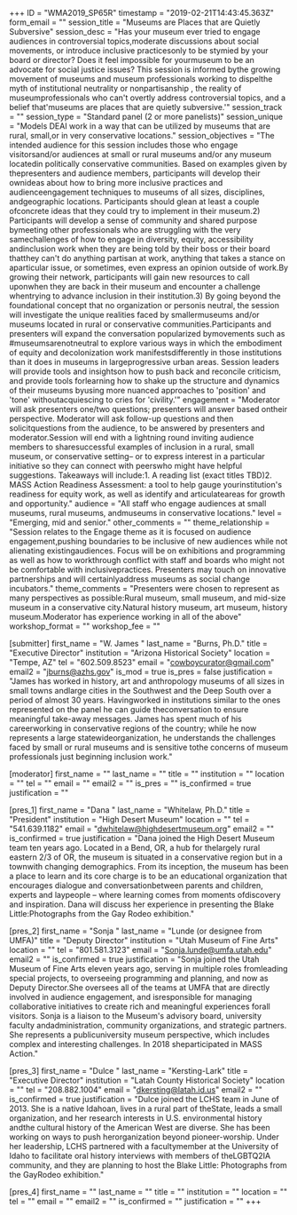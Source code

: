 +++
ID = "WMA2019_SP65R"
timestamp = "2019-02-21T14:43:45.363Z"
form_email = ""
session_title = "Museums are Places that are Quietly Subversive"
session_desc = "Has your museum ever tried to engage audiences in controversial topics,moderate discussions about social movements, or introduce inclusive practicesonly to be stymied by your board or director? Does it feel impossible for yourmuseum to be an advocate for social justice issues? This session is informed bythe growing movement of museums and museum professionals working to dispelthe myth of institutional neutrality or nonpartisanship , the reality of museumprofessionals who can't overtly address controversial topics, and a belief that'museums are places that are quietly subversive.'"
session_track = ""
session_type = "Standard panel (2 or more panelists)"
session_unique = "Models DEAI work in a way that can be utilized by museums that are rural, small,or in very conservative locations."
session_objectives = "The intended audience for this session includes those who engage visitorsand/or audiences at small or rural museums and/or any museum locatedin politically conservative communities. Based on examples given by thepresenters and audience members, participants will develop their ownideas about how to bring more inclusive practices and audienceengagement techniques to museums of all sizes, disciplines, andgeographic locations. Participants should glean at least a couple ofconcrete ideas that they could try to implement in their museum.2) Participants will develop a sense of community and shared purpose bymeeting other professionals who are struggling with the very samechallenges of how to engage in diversity, equity, accessibility andinclusion work when they are being told by their boss or their board thatthey can't do anything partisan at work, anything that takes a stance on aparticular issue, or sometimes, even express an opinion outside of work.By growing their network, participants will gain new resources to call uponwhen they are back in their museum and encounter a challenge whentrying to advance inclusion in their institution.3) By going beyond the foundational concept that no organization or personis neutral, the session will investigate the unique realities faced by smallermuseums and/or museums located in rural or conservative communities.Participants and presenters will expand the conversation popularized bymovements such as #museumsarenotneutral to explore various ways in which the embodiment of equity and decolonization work manifestsdifferently in those institutions than it does in museums in largeprogressive urban areas. Session leaders will provide tools and insightson how to push back and reconcile criticism, and provide tools forlearning how to shake up the structure and dynamics of their museums byusing more nuanced approaches to 'position' and 'tone' withoutacquiescing to cries for 'civility.'"
engagement = "Moderator will ask presenters one/two questions; presenters will answer based ontheir perspective. Moderator will ask follow-up questions and then solicitquestions from the audience, to be answered by presenters and moderator.Session will end with a lightning round inviting audience members to sharesuccessful examples of inclusion in a rural, small museum, or conservative setting– or to express interest in a particular initiative so they can connect with peerswho might have helpful suggestions. Takeaways will include:1. A reading list (exact titles TBD)2. MASS Action Readiness Assessment: a tool to help gauge yourinstitution's readiness for equity work, as well as identify and articulateareas for growth and opportunity."
audience = "All staff who engage audiences at small museums, rural museums, andmuseums in conservative locations."
level = "Emerging, mid and senior."
other_comments = ""
theme_relationship = "Session relates to the Engage theme as it is focused on audience engagement,pushing boundaries to be inclusive of new audiences while not alienating existingaudiences. Focus will be on exhibitions and programming as well as how to workthrough conflict with staff and boards who might not be comfortable with inclusivepractices. Presenters may touch on innovative partnerships and will certainlyaddress museums as social change incubators."
theme_comments = "Presenters were chosen to represent as many perspectives as possible:Rural museum, small museum, and mid-size museum in a conservative city.Natural history museum, art museum, history museum.Moderator has experience working in all of the above"
workshop_format = ""
workshop_fee = ""

[submitter]
first_name = "W. James "
last_name = "Burns, Ph.D."
title = "Executive Director"
institution = "Arizona Historical Society"
location = "Tempe, AZ"
tel = "602.509.8523"
email = "cowboycurator@gmail.com"
email2 = "jburns@azhs.gov"
is_mod = true
is_pres = false
justification = "James has worked in history, art and anthropology museums of all sizes in small towns andlarge cities in the Southwest and the Deep South over a period of almost 30 years. Havingworked in institutions similar to the ones represented on the panel he can guide theconversation to ensure meaningful take-away messages. James has spent much of his careerworking in conservative regions of the country; while he now represents a large statewideorganization, he understands the challenges faced by small or rural museums and is sensitive tothe concerns of museum professionals just beginning inclusion work."

[moderator]
first_name = ""
last_name = ""
title = ""
institution = ""
location = ""
tel = ""
email = ""
email2 = ""
is_pres = ""
is_confirmed = true
justification = ""

[pres_1]
first_name = "Dana "
last_name = "Whitelaw, Ph.D."
title = "President"
institution = "High Desert Museum"
location = ""
tel = "541.639.1182"
email = "dwhitelaw@highdesertmuseum.org"
email2 = ""
is_confirmed = true
justification = "Dana joined the High Desert Museum team ten years ago. Located in a Bend, OR, a hub for thelargely rural eastern 2/3 of OR, the museum is situated in a conservative region but in a townwith changing demographics. From its inception, the museum has been a place to learn and its core charge is to be an educational organization that encourages dialogue and conversationbetween parents and children, experts and laypeople – where learning comes from moments ofdiscovery and inspiration. Dana will discuss her experience in presenting the Blake Little:Photographs from the Gay Rodeo exhibition."

[pres_2]
first_name = "Sonja "
last_name = "Lunde (or designee from UMFA)"
title = "Deputy Director"
institution = "Utah Museum of Fine Arts"
location = ""
tel = "801.581.3123"
email = "Sonja.lunde@umfa.utah.edu"
email2 = ""
is_confirmed = true
justification = "Sonja joined the Utah Museum of Fine Arts eleven years ago, serving in multiple roles fromleading special projects, to overseeing programming and planning, and now as Deputy Director.She oversees all of the teams at UMFA that are directly involved in audience engagement, and isresponsible for managing collaborative initiatives to create rich and meaningful experiences forall visitors. Sonja is a liaison to the Museum's advisory board, university faculty andadministration, community organizations, and strategic partners. She represents a publicuniversity museum perspective, which includes complex and interesting challenges. In 2018 sheparticipated in MASS Action."

[pres_3]
first_name = "Dulce "
last_name = "Kersting-Lark"
title = "Executive Director"
institution = "Latah County Historical Society"
location = ""
tel = "208.882.1004"
email = "dkersting@latah.id.us"
email2 = ""
is_confirmed = true
justification = "Dulce joined the LCHS team in June of 2013. She is a native Idahoan, lives in a rural part of theState, leads a small organization, and her research interests in U.S. environmental history andthe cultural history of the American West are diverse. She has been working on ways to push herorganization beyond pioneer-worship. Under her leadership, LCHS partnered with a facultymember at the University of Idaho to facilitate oral history interviews with members of theLGBTQ2IA community, and they are planning to host the Blake Little: Photographs from the GayRodeo exhibition."

[pres_4]
first_name = ""
last_name = ""
title = ""
institution = ""
location = ""
tel = ""
email = ""
email2 = ""
is_confirmed = ""
justification = ""
+++
